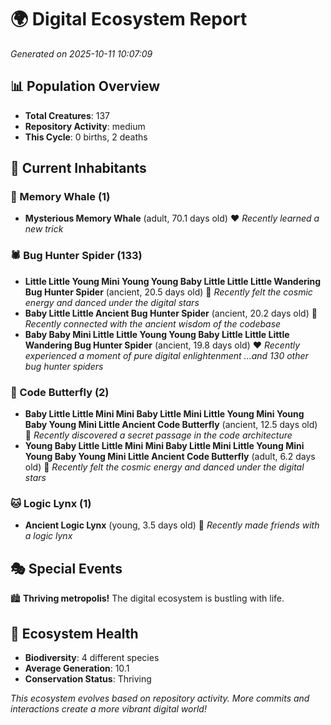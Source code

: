 # 🌍 Digital Ecosystem Report
*Generated on 2025-10-11 10:07:09*

## 📊 Population Overview
- **Total Creatures**: 137
- **Repository Activity**: medium
- **This Cycle**: 0 births, 2 deaths

## 👥 Current Inhabitants

### 🐋 Memory Whale (1)
- **Mysterious Memory Whale** (adult, 70.1 days old) ❤️
  *Recently learned a new trick*

### 🕷️ Bug Hunter Spider (133)
- **Little Little Young Mini Young Young Baby Little Little Little Wandering Bug Hunter Spider** (ancient, 20.5 days old) 💛
  *Recently felt the cosmic energy and danced under the digital stars*
- **Baby Little Little Ancient Bug Hunter Spider** (ancient, 20.2 days old) 💛
  *Recently connected with the ancient wisdom of the codebase*
- **Baby Baby Mini Little Little Young Young Baby Little Little Little Wandering Bug Hunter Spider** (ancient, 19.8 days old) ❤️
  *Recently experienced a moment of pure digital enlightenment*
  *...and 130 other bug hunter spiders*

### 🦋 Code Butterfly (2)
- **Baby Little Little Mini Mini Baby Little Mini Little Young Mini Young Baby Young Mini Little Ancient Code Butterfly** (ancient, 12.5 days old) 💛
  *Recently discovered a secret passage in the code architecture*
- **Young Baby Little Little Mini Mini Baby Little Mini Little Young Mini Young Baby Young Mini Little Ancient Code Butterfly** (adult, 6.2 days old) 💚
  *Recently felt the cosmic energy and danced under the digital stars*

### 🐱 Logic Lynx (1)
- **Ancient Logic Lynx** (young, 3.5 days old) 💚
  *Recently made friends with a logic lynx*

## 🎭 Special Events

🏙️ **Thriving metropolis!** The digital ecosystem is bustling with life.

## 🔬 Ecosystem Health
- **Biodiversity**: 4 different species
- **Average Generation**: 10.1
- **Conservation Status**: Thriving

*This ecosystem evolves based on repository activity. More commits and interactions create a more vibrant digital world!*
